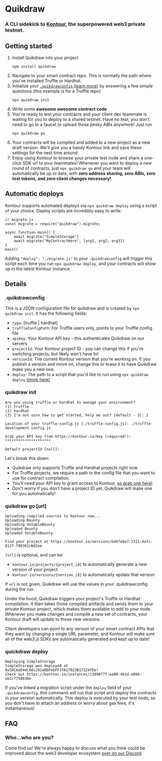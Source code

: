# Quikdraw
### A CLI sidekick to [Kontour](https://kontour.io), the superpowered web3 private testnet.

## Getting started
1. Install Quikdraw into your project
    ```
    npm install quikdraw
    ```
2. Navigate to your smart contract repo. This is normally the path where you've installed Truffle or Hardhat.
3. Initialize your [`.quikdrawconfig` (learn more)](#FAQ) by answering a few simple questions (this example is for a Truffle repo)
    ```
    npx quikdraw init
    ```
4. Write some <b>awesome awesome contract code</b>
5. You're ready to test your contracts and your client dev teammate is waiting for you to deploy to a shared testnet. Have no fear, you don't need to go to a faucet or upload those pesky ABIs anywhere! Just run
    ```
    npx quikdraw go
    ```
6. Your contracts will be compiled and added to a new project as a new draft version. We'll give you a handy Kontour link and save these settings for the next time around.
7. Enjoy using Kontour to browse your private test node and share a one-click SDK url to your teammates! Whenever you want to deploy a new round of contracts, just `npx quikdraw go` and your team will automatically be up to date, with <b>zero address sharing, zero ABIs, zero test tokens, and zero client changes necessary!</b>

## Automatic deploys
Kontour supports automated deploys via `npx quikdraw deploy` using a script of your choice. Deploy scripts are incredibly easy to write:
```
// migrate.js
const migrate = require("quikdraw").migrate;

async function main() {
    await migrate("SimpleStorage")
    await migrate("MyContractHere", [arg1, arg2, arg3])
}
main()
```

Adding `"deploy": "./migrate.js"` to your `.quikdrawconfig` will trigger this script each time you run `npx quikdraw deploy`, and your contracts will show up in the latest Kontour instance.


<a name="FAQ"></a>
## Details

### .quikdrawconfig

This is a JSON configuration file for quikdraw and is created by `npx quikdraw init`. It has the following fields:

- `type`: [truffle | hardhat]
- `truffleConfigPath`: For Truffle users only, points to your Truffle config file
- `apiKey`: Your Kontour API key - this authenticates Quikdraw on our servers
- `projectId`: Your Kontour project ID - you can change this if you're switching projects, but likely won't have to!
- `versionId`: The current Kontour version that you're working on. If you publish a version and move on, change this or erase it to have Quikdraw make you a new one.
- `deploy`: The path to a script that you'd like to run using `npx quikdraw deploy`  [(more here)](#DEPLOY)

### quikdraw init
```                                                                                         
Are you using truffle or hardhat to manage your environment?
(1) truffle
(2) hardhat
(3) I'm not sure how to get started, help me out? [default - 3]: 1

Location of your truffle-config.js [./truffle-config.js]: ./truffle-development.config.js

Grab your API key from https://kontour.io/key (required!): *********************

Default projectId [null]:
```

Let's break this down:
- Quikdraw only supports Truffle and Hardhat projects right now.
- For Truffle projects, we require a path to the config file that you want to use for contract compilation.
- You'll need your API key to grant access to Kontour, [so grab one here!](https://kontour.io/key)
- Don't worry if you don't have a project ID yet, Quikdraw will make one for you automatically!

### quikdraw go [url]
```
Uploading compiled sources to Kontour now...
Uploading Bounty
Uploading VotableBounty
Uploaded Bounty
Uploaded VotableBounty

Find your project at https://kontour.io/versions/bd47e6e7-1311-4a7c-8137-f80361c6d2ee
```
`[url]` is optional, and can be
- `kontour.io/projects/{project_id}` to automatically generate a new version of your project
- `kontour.io/versions/{version_id}` to automatically update that version

If `url` is not given, Quikdraw will use the values in your .quikdrawconfig during the run.

Under the hood, Quikdraw triggers your project's Truffle or Hardhat compilation. It then takes those compiled artifacts and sends them to your private Kontour project, which makes them available to add to your node. Whenever you make changes and compile a new set of contracts, your Kontour draft will update to those new versions.

Client developers can point to any version of your smart contract APIs that they want by changing a single URL parameter, and Kontour will make sure all of the web3.js SDKs are automatically generated and kept up to date! 

<a name="DEPLOY"></a>
### quickdraw deploy
```
Deploying SimpleStorage
SimpleStorage was deployed at 0x5DC6eD4eC66c291eDDFebFF37A17023B17224fEe!
Check out https://kontour.io/instances/13090f7f-aa89-4b1d-a906-ab2cf75d636e
```

If you've linked a migration script under the `deploy` field of your `.quikdrawconfig`, this command will run that script and deploy the contracts in your version automatically. This deploy is executed by your test node, so you don't have to attach an address or worry about gas fees, it's instantaneous!

## FAQ
### Who...who are you?
Come find us! We're always happy to discuss what you think could be improved about the web3 developer ecosystem [over on our Discord](https://discord.gg/DaDd4wNn6y).